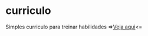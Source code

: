 # curriculo
 Simples curriculo para treinar habilidades =><a href="https://joveransu.github.io/curriculo/" target="_blank">Veja aqui</a><=
